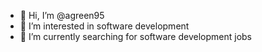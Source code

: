 - 👋 Hi, I’m @agreen95
- 👀 I’m interested in software development
- 🌱 I’m currently searching for software development jobs

<!---
agreen95/agreen95 is a ✨ special ✨ repository because its `README.md` (this file) appears on your GitHub profile.
You can click the Preview link to take a look at your changes.
--->
